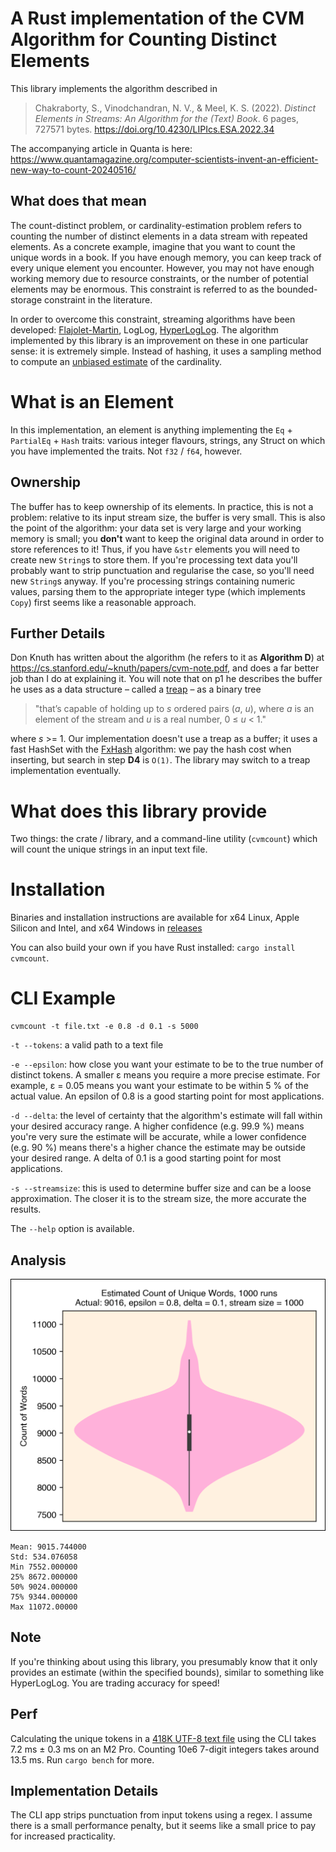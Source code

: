 # A Rust implementation of the CVM Algorithm for Counting Distinct Elements

This library implements the algorithm described in

> Chakraborty, S., Vinodchandran, N. V., & Meel, K. S. (2022). *Distinct Elements in Streams: An Algorithm for the (Text) Book*. 6 pages, 727571 bytes. https://doi.org/10.4230/LIPIcs.ESA.2022.34

The accompanying article in Quanta is here: https://www.quantamagazine.org/computer-scientists-invent-an-efficient-new-way-to-count-20240516/

## What does that mean
The count-distinct problem, or cardinality-estimation problem refers to counting the number of distinct elements in a data stream with repeated elements. As a concrete example, imagine that you want to count the unique words in a book. If you have enough memory, you can keep track of every unique element you encounter. However, you may not have enough working memory due to resource constraints, or the number of potential elements may be enormous. This constraint is referred to as the bounded-storage constraint in the literature.

In order to overcome this constraint, streaming algorithms have been developed: [Flajolet-Martin](https://en.wikipedia.org/wiki/Flajolet–Martin_algorithm), LogLog, [HyperLogLog](https://en.wikipedia.org/wiki/HyperLogLog). The algorithm implemented by this library is an improvement on these in one particular sense: it is extremely simple. Instead of hashing, it uses a sampling method to compute an [unbiased estimate](https://www.statlect.com/glossary/unbiased-estimator#:~:text=An%20estimator%20of%20a%20given,Examples) of the cardinality.

# What is an Element
In this implementation, an element is anything implementing the `Eq` + `PartialEq` + `Hash` traits: various integer flavours, strings, any Struct on which you have implemented the traits. Not `f32` / `f64`, however.

## Ownership
The buffer has to keep ownership of its elements. In practice, this is not a problem: relative to its input stream size, the buffer is very small. This is also the point of the algorithm: your data set is very large and your working memory is small; you **don't** want to keep the original data around in order to store references to it! Thus, if you have `&str` elements you will need to create new `String`s to store them. If you're processing text data you'll probably want to strip punctuation and regularise the case, so you'll need new `String`s anyway. If you're processing strings containing numeric values, parsing them to the appropriate integer type (which implements `Copy`) first seems like a reasonable approach.

## Further Details
Don Knuth has written about the algorithm (he refers to it as **Algorithm D**) at https://cs.stanford.edu/~knuth/papers/cvm-note.pdf, and does a far better job than I do at explaining it. You will note that on p1 he describes the buffer he uses as a data structure – called a [treap](https://en.wikipedia.org/wiki/Treap#:~:text=7%20External%20links-,Description,(randomly%20chosen)%20numeric%20priority.) – as a binary tree
> "that’s capable of holding up to _s_ ordered pairs (_a_, _u_), where _a_ is an element of the stream and _u_ is a real number, 0 ≤ _u_ < 1."

where _s_ >= 1. Our implementation doesn't use a treap as a buffer; it uses a fast HashSet with the [FxHash](https://docs.rs/fxhash/latest/fxhash/) algorithm: we pay the hash cost when inserting, but search in step **D4** is `O(1)`. The library may switch to a treap implementation eventually.

# What does this library provide
Two things: the crate / library, and a command-line utility (`cvmcount`) which will count the unique strings in an input text file.

# Installation
Binaries and installation instructions are available for x64 Linux, Apple Silicon and Intel, and x64 Windows in [releases](https://github.com/urschrei/cvmcount/releases)

You can also build your own if you have Rust installed: `cargo install cvmcount`.

# CLI Example

```shell
cvmcount -t file.txt -e 0.8 -d 0.1 -s 5000
```
`-t --tokens`: a valid path to a text file

`-e --epsilon`: how close you want your estimate to be to the true number of distinct tokens. A smaller ε means you require a more precise estimate. For example, ε = 0.05 means you want your estimate to be within 5 % of the actual value. An epsilon of 0.8 is a good starting point for most applications.

`-d --delta`: the level of certainty that the algorithm's estimate will fall within your desired accuracy range. A higher confidence (e.g. 99.9 %) means you're very sure the estimate will be accurate, while a lower confidence (e.g. 90 %) means there's a higher chance the estimate may be outside your desired range. A delta of 0.1 is a good starting point for most applications.

`-s --streamsize`: this is used to determine buffer size and can be a loose approximation. The closer it is to the stream size, the more accurate the results.

The `--help` option is available.

## Analysis

![](cvmcount.png)
```text
Mean: 9015.744000
Std: 534.076058
Min 7552.000000
25% 8672.000000
50% 9024.000000
75% 9344.000000
Max 11072.00000
```

## Note
If you're thinking about using this library, you presumably know that it only provides an estimate (within the specified bounds), similar to something like HyperLogLog. You are trading accuracy for speed!

## Perf
Calculating the unique tokens in a [418K UTF-8 text file](https://www.gutenberg.org/ebooks/8492) using the CLI takes 7.2 ms ± 0.3 ms on an M2 Pro. Counting 10e6 7-digit integers takes around 13.5 ms. Run `cargo bench` for more.

## Implementation Details
The CLI app strips punctuation from input tokens using a regex. I assume there is a small performance penalty, but it seems like a small price to pay for increased practicality.

 
